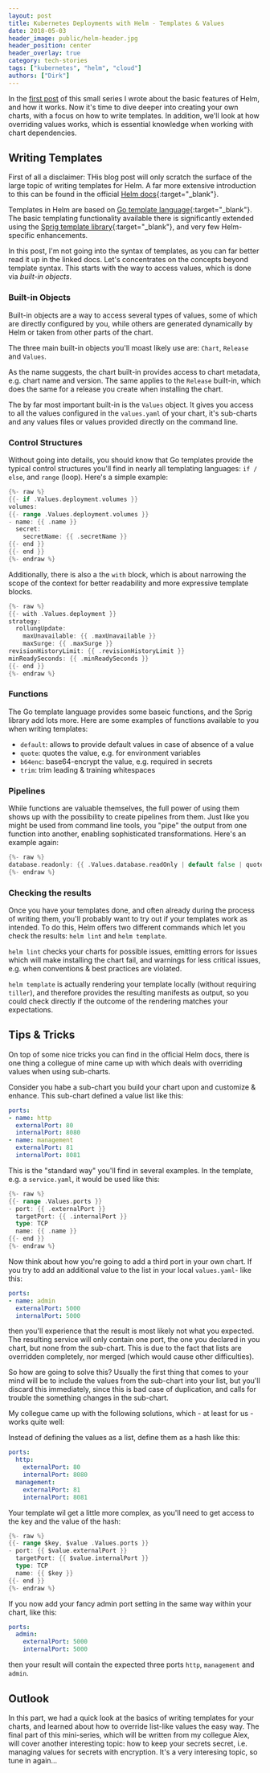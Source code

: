 ```yaml
---
layout: post
title: Kubernetes Deployments with Helm - Templates & Values
date: 2018-05-03
header_image: public/helm-header.jpg
header_position: center
header_overlay: true
category: tech-stories
tags: ["kubernetes", "helm", "cloud"]
authors: ["Dirk"]
---
```


In the [first post](/blog/tech-stories/kubernetes-deployments-with-helm) of this small series I wrote about the basic
features of Helm, and how it works.
Now it's time to dive deeper into creating your own charts, with a focus on how to write templates.
In addition, we'll look at how overriding values works, which is essential knowledge when working with chart
dependencies.

## Writing Templates

First of all a disclaimer: THis blog post will only scratch the surface of the large topic of writing templates for
Helm.
A far more extensive introduction to this can be found in the official
[Helm docs](https://docs.helm.sh/chart_template_guide){:target="_blank"}.

Templates in Helm are based on [Go template language](https://godoc.org/text/template){:target="_blank"}.
The basic templating functionality available there is significantly extended using the
[Sprig template library](https://godoc.org/github.com/Masterminds/sprig){:target="_blank"}, and very few
Helm-specific enhancements.

In this post, I'm not going into the syntax of templates, as you can far better read it up in the linked docs.
Let's concentrates on the concepts beyond template syntax.
This starts with the way to access values, which is done via _built-in objects_.

### Built-in Objects

Built-in objects are a way to access several types of values, some of which are directly configured by you, while
others are generated dynamically by Helm or taken from other parts of the chart.

The three main built-in objects you'll moast likely use are: `Chart`, `Release` and `Values`.

As the name suggests, the chart built-in provides access to chart metadata, e.g. chart name and version. The same
applies to the `Release` built-in, which does the same for a release you create when installing the chart.

The by far most important built-in is the `Values` object. It gives you access to all the values configured in the
`values.yaml` of your chart, it's sub-charts and any values files or values provided directly on the command line.

### Control Structures

Without going into details, you should know that Go templates provide the typical control structures you'll find in
nearly all templating languages: `if / else`, and `range` (loop). Here's a simple example:

```go
{%- raw %}
{{- if .Values.deployment.volumes }}
volumes:
{{- range .Values.deployment.volumes }}
- name: {{ .name }}
  secret:
    secretName: {{ .secretName }}
{{- end }}
{{- end }}
{%- endraw %}
```

Additionally, there is also a the `with` block, which is about narrowing the scope of the context for better
readability and more expressive template blocks.

```go
{%- raw %}
{{- with .Values.deployment }}
strategy:
  rollungUpdate:
    maxUnavailable: {{ .maxUnavailable }}
    maxSurge: {{ .maxSurge }}
revisionHistoryLimit: {{ .revisionHistoryLimit }}
minReadySeconds: {{ .minReadySeconds }}
{{- end }}
{%- endraw %}
```

### Functions

The Go template language provides some baseic functions, and the Sprig library add lots more.
Here are some examples of functions available to you when writing templates:

- `default`: allows to provide default values in case of absence of a value
- `quote`: quotes the value, e.g. for environment variables
- `b64enc`: base64-encrypt the value, e.g. required in secrets
- `trim`: trim leading & training whitespaces

### Pipelines

While functions are valuable themselves, the full power of using them shows up with the possibility to create pipelines
from them.
Just like you might be used from command line tools, you "pipe" the output from one function into another, enabling
sophisticated transformations.
Here's an example again:

```go
{%- raw %}
database.readonly: {{ .Values.database.readOnly | default false | quote | base64enc }}
{%- endraw %}
```

### Checking the results

Once you have your templates done, and often already during the process of writing them, you'll probably want to try
out if your templates work as intended.
To do this, Helm offers two different commands which let you check the results: `helm lint` and `helm template`.

`helm lint` checks your charts for possible issues, emitting errors for issues which will  make installing the chart
fail, and warnings for less critical issues, e.g. when conventions & best practices are violated.

`helm template` is actually rendering your template locally (without requiring `tiller`), and therefore provides the
resulting manifests as output, so you could check directly if the outcome of the rendering matches your expectations.

## Tips & Tricks

On top of some nice tricks you can find in the official Helm docs, there is one thing a collegue of mine came up with
which deals with overriding values when using sub-charts.

Consider you habe a sub-chart you build your chart upon and customize & enhance.
This sub-chart defined a value list like this:

```yaml
ports:
- name: http
  externalPort: 80
  internalPort: 8080
- name: management
  externalPort: 81
  internalPort: 8081
```

This is the "standard way" you'll find in several examples.
In the template, e.g. a `service.yaml`, it would be used like this:

```go
{%- raw %}
{{- range .Values.ports }}
- port: {{ .externalPort }}
  targetPort: {{ .internalPort }}
  type: TCP
  name: {{ .name }}
{{- end }}
{%- endraw %}
```

Now think about how you're going to add a third port in your own chart.
If you try to add an additional value to the list in your local `values.yaml`- like this:

```yaml
ports:
- name: admin
  externalPort: 5000
  internalPort: 5000
```

then you'll experience that the result is most likely not what you expected.
The resulting service will only contain one port, the one you declared in you chart, but none from the sub-chart.
This is due to the fact that lists are overridden completely, nor merged (which would cause other difficulties).

So how are going to solve this? Usually the first thing that comes to your mind will be to include the values from the
sub-chart into your list, but you'll discard this immediately, since this is bad case of duplication, and calls for
trouble the something changes in the sub-chart.

My collegue came up with the following solutions, which - at least for us - works quite well:

Instead of defining the values as a list, define them as a hash like this:

```yaml
ports:
  http:
    externalPort: 80
    internalPort: 8080
  management:
    externalPort: 81
    internalPort: 8081
```

Your template wil get a little more complex, as you'll need to get access to the key and the value of the hash:

```go
{%- raw %}
{{- range $key, $value .Values.ports }}
- port: {{ $value.externalPort }}
  targetPort: {{ $value.internalPort }}
  type: TCP
  name: {{ $key }}
{{- end }}
{%- endraw %}
```

If you now add your fancy admin port setting in the same way within your chart, like this:

```yaml
ports:
  admin:
    externalPort: 5000
    internalPort: 5000
```

then your result will contain the expected three ports `http`, `management` and `admin`.

## Outlook

In this part, we had a quick look at the basics of writing templates for your charts, and learned about how to override
list-like values the easy way.
The final part of this mini-series, which will be written from my collegue Alex, will cover another interesting topic:
how to keep your secrets secret, i.e. managing values for secrets with encryption.
It's a very interesing topic, so tune in again...